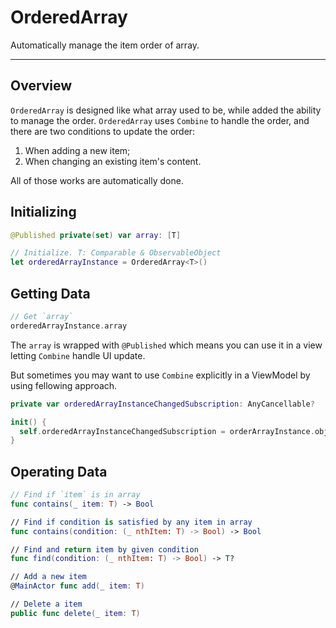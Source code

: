 # OrderedArray

Automatically manage the item order of array.

___

## Overview

`OrderedArray` is designed like what array used to be, while added the ability to manage the order. `OrderedArray` uses `Combine` to handle the order, and there are two conditions to update the order:

1. When adding a new item;
2. When changing an existing item's content.

All of those works are automatically done.

## Initializing

```swift
@Published private(set) var array: [T]

// Initialize. T: Comparable & ObservableObject
let orderedArrayInstance = OrderedArray<T>()
```

## Getting Data

```swift
// Get `array`
orderedArrayInstance.array
```

The `array` is wrapped with `@Published` which means you can use it in a view letting `Combine` handle UI update.

But sometimes you may want to use `Combine` explicitly in a ViewModel by using fellowing approach.

```swift
private var orderedArrayInstanceChangedSubscription: AnyCancellable?

init() {
  self.orderedArrayInstanceChangedSubscription = orderArrayInstance.objectWillChange.sink{ self.objectWillChange.send() }
}
```

## Operating Data

```swift
// Find if `item` is in array
func contains(_ item: T) -> Bool

// Find if condition is satisfied by any item in array
func contains(condition: (_ nthItem: T) -> Bool) -> Bool

// Find and return item by given condition
func find(condition: (_ nthItem: T) -> Bool) -> T?

// Add a new item
@MainActor func add(_ item: T)

// Delete a item
public func delete(_ item: T)
```
